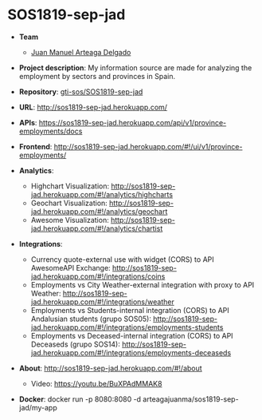 # SOS1819-sep-jad

- **Team**
  - [Juan Manuel Arteaga Delgado](https://github.com/juanma71)
- **Project description**:  My information source are made for analyzing the employment by sectors and provinces in Spain.
- **Repository**: [gti-sos/SOS1819-sep-jad](https://github.com/gti-sos/SOS1819-sep-jad.git)
- **URL**: http://sos1819-sep-jad.herokuapp.com/
- **APIs**: https://sos1819-sep-jad.herokuapp.com/api/v1/province-employments/docs
- **Frontend**:  http://sos1819-sep-jad.herokuapp.com/#!/ui/v1/province-employments/
- **Analytics**:
  - Highchart Visualization: http://sos1819-sep-jad.herokuapp.com/#!/analytics/highcharts
  - Geochart Visualization: http://sos1819-sep-jad.herokuapp.com/#!/analytics/geochart
  - Awesome Visualization: http://sos1819-sep-jad.herokuapp.com/#!/analytics/chartist
- **Integrations**:
  - Currency quote-external use with widget (CORS) to API AwesomeAPI Exchange: http://sos1819-sep-jad.herokuapp.com/#!/integrations/coins
  - Employments vs City Weather-external integration with proxy to API Weather: http://sos1819-sep-jad.herokuapp.com/#!/integrations/weather
  - Employments vs Students-internal integration (CORS) to API Andalusian students (grupo SOS05): http://sos1819-sep-jad.herokuapp.com/#!/integrations/employments-students
  - Employments vs Deceased-internal integration (CORS) to API Deceaseds (grupo SOS14): http://sos1819-sep-jad.herokuapp.com/#!/integrations/employments-deceaseds
 
- **About**:  http://sos1819-sep-jad.herokuapp.com/#!/about
  - Video: https://youtu.be/BuXPAdMMAK8
- **Docker**:
    docker run -p 8080:8080 -d arteagajuanma/sos1819-sep-jad/my-app

